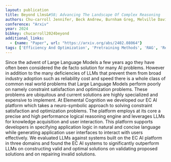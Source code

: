 ```yaml
---
layout: publication
title: Beyond Llms&#58; Advancing The Landscape Of Complex Reasoning
authors: Chu-carroll Jennifer, Beck Andrew, Burnham Greg, Melville David Os, Nachman David, Özcan A. Erdem, Ferrucci David
conference: "Arxiv"
year: 2024
bibkey: chucarroll2024beyond
additional_links:
  - {name: "Paper", url: "https://arxiv.org/abs/2402.08064"}
tags: ['Efficiency And Optimization', 'Pretraining Methods', 'RAG', 'Reinforcement Learning', 'Tools']
---
```

Since the advent of Large Language Models a few years ago they have often been considered the de facto solution for many AI problems. However in addition to the many deficiencies of LLMs that prevent them from broad industry adoption such as reliability cost and speed there is a whole class of common real world problems that Large Language Models perform poorly on namely constraint satisfaction and optimization problems. These problems are ubiquitous and current solutions are highly specialized and expensive to implement. At Elemental Cognition we developed our EC AI platform which takes a neuro-symbolic approach to solving constraint satisfaction and optimization problems. The platform employs at its core a precise and high performance logical reasoning engine and leverages LLMs for knowledge acquisition and user interaction. This platform supports developers in specifying application logic in natural and concise language while generating application user interfaces to interact with users effectively. We evaluated LLMs against systems built on the EC AI platform in three domains and found the EC AI systems to significantly outperform LLMs on constructing valid and optimal solutions on validating proposed solutions and on repairing invalid solutions.
